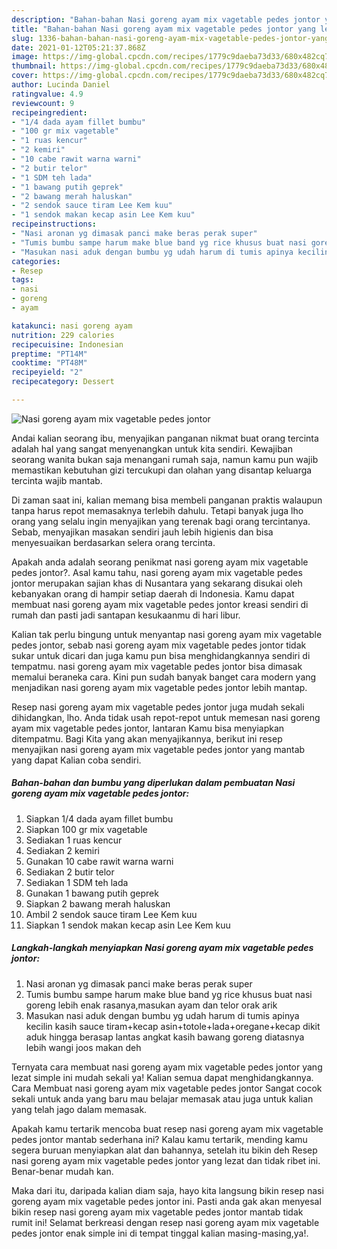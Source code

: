 ```yaml
---
description: "Bahan-bahan Nasi goreng ayam mix vagetable pedes jontor yang lezat Untuk Jualan"
title: "Bahan-bahan Nasi goreng ayam mix vagetable pedes jontor yang lezat Untuk Jualan"
slug: 1336-bahan-bahan-nasi-goreng-ayam-mix-vagetable-pedes-jontor-yang-lezat-untuk-jualan
date: 2021-01-12T05:21:37.868Z
image: https://img-global.cpcdn.com/recipes/1779c9daeba73d33/680x482cq70/nasi-goreng-ayam-mix-vagetable-pedes-jontor-foto-resep-utama.jpg
thumbnail: https://img-global.cpcdn.com/recipes/1779c9daeba73d33/680x482cq70/nasi-goreng-ayam-mix-vagetable-pedes-jontor-foto-resep-utama.jpg
cover: https://img-global.cpcdn.com/recipes/1779c9daeba73d33/680x482cq70/nasi-goreng-ayam-mix-vagetable-pedes-jontor-foto-resep-utama.jpg
author: Lucinda Daniel
ratingvalue: 4.9
reviewcount: 9
recipeingredient:
- "1/4 dada ayam fillet bumbu"
- "100 gr mix vagetable"
- "1 ruas kencur"
- "2 kemiri"
- "10 cabe rawit warna warni"
- "2 butir telor"
- "1 SDM teh lada"
- "1 bawang putih geprek"
- "2 bawang merah haluskan"
- "2 sendok sauce tiram Lee Kem kuu"
- "1 sendok makan kecap asin Lee Kem kuu"
recipeinstructions:
- "Nasi aronan yg dimasak panci make beras perak super"
- "Tumis bumbu sampe harum make blue band yg rice khusus buat nasi goreng lebih enak rasanya,masukan ayam dan telor orak arik"
- "Masukan nasi aduk dengan bumbu yg udah harum di tumis apinya kecilin kasih sauce tiram+kecap asin+totole+lada+oregane+kecap dikit aduk hingga berasap lantas angkat kasih bawang goreng diatasnya lebih wangi joos makan deh"
categories:
- Resep
tags:
- nasi
- goreng
- ayam

katakunci: nasi goreng ayam 
nutrition: 229 calories
recipecuisine: Indonesian
preptime: "PT14M"
cooktime: "PT48M"
recipeyield: "2"
recipecategory: Dessert

---
```



![Nasi goreng ayam mix vagetable pedes jontor](https://img-global.cpcdn.com/recipes/1779c9daeba73d33/680x482cq70/nasi-goreng-ayam-mix-vagetable-pedes-jontor-foto-resep-utama.jpg)

Andai kalian seorang ibu, menyajikan panganan nikmat buat orang tercinta adalah hal yang sangat menyenangkan untuk kita sendiri. Kewajiban seorang  wanita bukan saja menangani rumah saja, namun kamu pun wajib memastikan kebutuhan gizi tercukupi dan olahan yang disantap keluarga tercinta wajib mantab.

Di zaman  saat ini, kalian memang bisa membeli panganan praktis walaupun tanpa harus repot memasaknya terlebih dahulu. Tetapi banyak juga lho orang yang selalu ingin menyajikan yang terenak bagi orang tercintanya. Sebab, menyajikan masakan sendiri jauh lebih higienis dan bisa menyesuaikan berdasarkan selera orang tercinta. 



Apakah anda adalah seorang penikmat nasi goreng ayam mix vagetable pedes jontor?. Asal kamu tahu, nasi goreng ayam mix vagetable pedes jontor merupakan sajian khas di Nusantara yang sekarang disukai oleh kebanyakan orang di hampir setiap daerah di Indonesia. Kamu dapat membuat nasi goreng ayam mix vagetable pedes jontor kreasi sendiri di rumah dan pasti jadi santapan kesukaanmu di hari libur.

Kalian tak perlu bingung untuk menyantap nasi goreng ayam mix vagetable pedes jontor, sebab nasi goreng ayam mix vagetable pedes jontor tidak sukar untuk dicari dan juga kamu pun bisa menghidangkannya sendiri di tempatmu. nasi goreng ayam mix vagetable pedes jontor bisa dimasak memalui beraneka cara. Kini pun sudah banyak banget cara modern yang menjadikan nasi goreng ayam mix vagetable pedes jontor lebih mantap.

Resep nasi goreng ayam mix vagetable pedes jontor juga mudah sekali dihidangkan, lho. Anda tidak usah repot-repot untuk memesan nasi goreng ayam mix vagetable pedes jontor, lantaran Kamu bisa menyiapkan ditempatmu. Bagi Kita yang akan menyajikannya, berikut ini resep menyajikan nasi goreng ayam mix vagetable pedes jontor yang mantab yang dapat Kalian coba sendiri.

<!--inarticleads1-->

##### Bahan-bahan dan bumbu yang diperlukan dalam pembuatan Nasi goreng ayam mix vagetable pedes jontor:

1. Siapkan 1/4 dada ayam fillet bumbu
1. Siapkan 100 gr mix vagetable
1. Sediakan 1 ruas kencur
1. Sediakan 2 kemiri
1. Gunakan 10 cabe rawit warna warni
1. Sediakan 2 butir telor
1. Sediakan 1 SDM teh lada
1. Gunakan 1 bawang putih geprek
1. Siapkan 2 bawang merah haluskan
1. Ambil 2 sendok sauce tiram Lee Kem kuu
1. Siapkan 1 sendok makan kecap asin Lee Kem kuu




<!--inarticleads2-->

##### Langkah-langkah menyiapkan Nasi goreng ayam mix vagetable pedes jontor:

1. Nasi aronan yg dimasak panci make beras perak super
1. Tumis bumbu sampe harum make blue band yg rice khusus buat nasi goreng lebih enak rasanya,masukan ayam dan telor orak arik
1. Masukan nasi aduk dengan bumbu yg udah harum di tumis apinya kecilin kasih sauce tiram+kecap asin+totole+lada+oregane+kecap dikit aduk hingga berasap lantas angkat kasih bawang goreng diatasnya lebih wangi joos makan deh




Ternyata cara membuat nasi goreng ayam mix vagetable pedes jontor yang lezat simple ini mudah sekali ya! Kalian semua dapat menghidangkannya. Cara Membuat nasi goreng ayam mix vagetable pedes jontor Sangat cocok sekali untuk anda yang baru mau belajar memasak atau juga untuk kalian yang telah jago dalam memasak.

Apakah kamu tertarik mencoba buat resep nasi goreng ayam mix vagetable pedes jontor mantab sederhana ini? Kalau kamu tertarik, mending kamu segera buruan menyiapkan alat dan bahannya, setelah itu bikin deh Resep nasi goreng ayam mix vagetable pedes jontor yang lezat dan tidak ribet ini. Benar-benar mudah kan. 

Maka dari itu, daripada kalian diam saja, hayo kita langsung bikin resep nasi goreng ayam mix vagetable pedes jontor ini. Pasti anda gak akan menyesal bikin resep nasi goreng ayam mix vagetable pedes jontor mantab tidak rumit ini! Selamat berkreasi dengan resep nasi goreng ayam mix vagetable pedes jontor enak simple ini di tempat tinggal kalian masing-masing,ya!.

